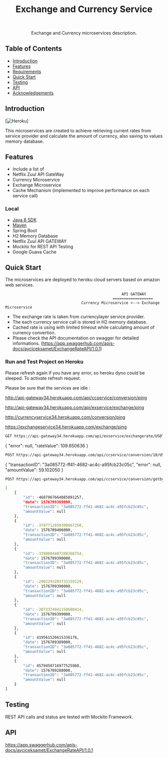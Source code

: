 
<h1 align="center"> Exchange and Currency Service </h1> <br>

<p align="center">
  Exchange and Currency microservices description.
</p>


## Table of Contents

- [Introduction](#introduction)
- [Features](#features)
- [Requirements](#requirements)
- [Quick Start](#quick-start)
- [Testing](#testing)
- [API](#requirements)
- [Acknowledgements](#acknowledgements)




## Introduction

[![Heroku](https://heroku-badge.herokuapp.com/?app=heroku-badge)]

This microservices are created to achieve retrieving current rates from service provider and calculate the amount of currency, also saving to values memory database.


## Features

* Include a list of
* Netflix Zuul API GateWay 
* Currency Microservice
* Exchange Microservice
* Cache Mechanism (implemented to improve performance on each service call)

### Local
* [Java 8 SDK](http://www.oracle.com/technetwork/java/javase/downloads/jdk8-downloads-2133151.html)
* [Maven](https://maven.apache.org/download.cgi)
* Spring Boot
* H2 Memory Database
* Netflix Zuul API GATEWAY
* Mockito for REST API Testing
* Google Guava Cache


## Quick Start
The microservices are deployed to heroku cloud servers based on amazon web services.

                                                        API GATEWAY
                                                    ==================
                                      Currency Microservice <--> Exchange Microservice
                                      
- The exchange rate is taken from currencylayer service provider.
- The each currency service call is stored in H2 memory database.
- Cached rate is using with limited timeout while calculating amount of currency convertion.
- Please check the API documentation on swagger for detailed informations.
  (https://app.swaggerhub.com/apis-docs/ayciceksamet/ExchangeRateAPI/1.0.1)


### Run and Test Project on Heroku

Please refresh again if you have any error, so heroku dyno could be sleeped. To activate refresh request.

Please be sure that the services are idle :

http://api-gateway34.herokuapp.com/api/ccservice/conversion/ping

http://api-gateway34.herokuapp.com/api/exservice/exchange/ping

http://currencyservice34.herokuapp.com/conversion/ping

https://exchangeservice34.herokuapp.com/exchange/ping

```bash
GET https://api-gateway34.herokuapp.com/api/exservice/exchangerate/USDTRY
```
{
    "error": null,
    "rateValue": 109.650636
}

```bash
POST https://api-gateway34.herokuapp.com/api/ccservice/conversion/10/USD/TRY
```
{
    "transactionID": "3a085772-ff41-4682-ac4c-a95fcb23c05c",
    "error": null,
    "amountValue": 59.102050
}

```bash
POST https://api-gateway34.herokuapp.com/api/ccservice/conversion/getbyid/3a085772-ff41-4682-ac4c-a95fcb23c05c

[
    {
        "id": -4687967664085091257,
        "date": 1576709389000,
        "transactionID": "3a085772-ff41-4682-ac4c-a95fcb23c05c",
        "amountValue": null
    },
    {
        "id": -3707712850300667250,
        "date": 1576709406000,
        "transactionID": "3a085772-ff41-4682-ac4c-a95fcb23c05c",
        "amountValue": null
    },
    {
        "id": -3398004407288260754,
        "date": 1576709390000,
        "transactionID": "3a085772-ff41-4682-ac4c-a95fcb23c05c",
        "amountValue": null
    },
    {
        "id": -2902293203733159129,
        "date": 1576709390000,
        "transactionID": "3a085772-ff41-4682-ac4c-a95fcb23c05c",
        "amountValue": null
    },
    {
        "id": -2073374941150600414,
        "date": 1576709399000,
        "transactionID": "3a085772-ff41-4682-ac4c-a95fcb23c05c",
        "amountValue": null
    },
    {
        "id": 419561526615336176,
        "date": 1576709389000,
        "transactionID": "3a085772-ff41-4682-ac4c-a95fcb23c05c",
        "amountValue": null
    },
    {
        "id": 4579450716977525960,
        "date": 1576709288000,
        "transactionID": "3a085772-ff41-4682-ac4c-a95fcb23c05c",
        "amountValue": null
    }
]
```


## Testing
REST API calls and status are tested with Mockito Framework.


## API
https://app.swaggerhub.com/apis-docs/ayciceksamet/ExchangeRateAPI/1.0.1

